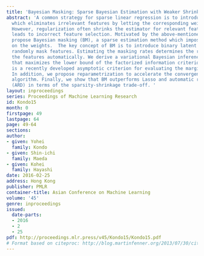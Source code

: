 ```yaml
---
title: 'Bayesian Masking: Sparse Bayesian Estimation with Weaker Shrinkage Bias'
abstract: 'A common strategy for sparse linear regression is to introduce regularization,
  which eliminates irrelevant features by letting the corresponding weights be zeros.
  However, regularization often shrinks the estimator for relevant features, which
  leads to incorrect feature selection. Motivated by the above-mentioned issue, we
  propose Bayesian masking (BM), a sparse estimation method which imposes no regularization
  on the weights.  The key concept of BM is to introduce binary latent variables that
  randomly mask features. Estimating the masking rates determines the relevance of
  the features automatically. We derive a variational Bayesian inference algorithm
  that maximizes the lower bound of the factorized information criterion (FIC), which
  is a recently developed asymptotic criterion for evaluating the marginal log-likelihood.
  In addition, we propose reparametrization to accelerate the convergence of the derived
  algorithm. Finally, we show that BM outperforms Lasso and automatic relevance determination
  (ARD) in terms of the sparsity-shrinkage trade-off. '
layout: inproceedings
series: Proceedings of Machine Learning Research
id: Kondo15
month: 0
firstpage: 49
lastpage: 64
page: 49-64
sections: 
author:
- given: Yohei
  family: Kondo
- given: Shin-ichi
  family: Maeda
- given: Kohei
  family: Hayashi
date: 2016-02-25
address: Hong Kong
publisher: PMLR
container-title: Asian Conference on Machine Learning
volume: '45'
genre: inproceedings
issued:
  date-parts:
  - 2016
  - 2
  - 25
pdf: http://proceedings.mlr.press/v45/Kondo15/Kondo15.pdf
# Format based on citeproc: http://blog.martinfenner.org/2013/07/30/citeproc-yaml-for-bibliographies/
---
```

